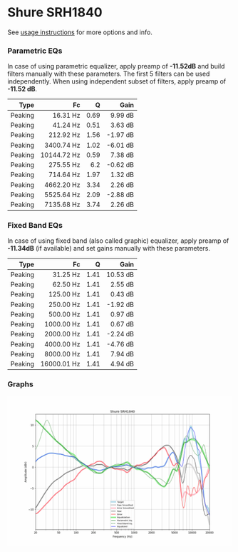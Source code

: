 # Shure SRH1840
See [usage instructions](https://github.com/jaakkopasanen/AutoEq#usage) for more options and info.

### Parametric EQs
In case of using parametric equalizer, apply preamp of **-11.52dB** and build filters manually
with these parameters. The first 5 filters can be used independently.
When using independent subset of filters, apply preamp of **-11.52 dB**.

| Type    | Fc          |    Q | Gain     |
|--------:|------------:|-----:|---------:|
| Peaking | 16.31 Hz    | 0.69 | 9.99 dB  |
| Peaking | 41.24 Hz    | 0.51 | 3.63 dB  |
| Peaking | 212.92 Hz   | 1.56 | -1.97 dB |
| Peaking | 3400.74 Hz  | 1.02 | -6.01 dB |
| Peaking | 10144.72 Hz | 0.59 | 7.38 dB  |
| Peaking | 275.55 Hz   | 6.2  | -0.62 dB |
| Peaking | 714.64 Hz   | 1.97 | 1.32 dB  |
| Peaking | 4662.20 Hz  | 3.34 | 2.26 dB  |
| Peaking | 5525.64 Hz  | 2.09 | -2.88 dB |
| Peaking | 7135.68 Hz  | 3.74 | 2.26 dB  |

### Fixed Band EQs
In case of using fixed band (also called graphic) equalizer, apply preamp of **-11.34dB**
(if available) and set gains manually with these parameters.

| Type    | Fc          |    Q | Gain     |
|--------:|------------:|-----:|---------:|
| Peaking | 31.25 Hz    | 1.41 | 10.53 dB |
| Peaking | 62.50 Hz    | 1.41 | 2.55 dB  |
| Peaking | 125.00 Hz   | 1.41 | 0.43 dB  |
| Peaking | 250.00 Hz   | 1.41 | -1.92 dB |
| Peaking | 500.00 Hz   | 1.41 | 0.97 dB  |
| Peaking | 1000.00 Hz  | 1.41 | 0.67 dB  |
| Peaking | 2000.00 Hz  | 1.41 | -2.24 dB |
| Peaking | 4000.00 Hz  | 1.41 | -4.76 dB |
| Peaking | 8000.00 Hz  | 1.41 | 7.94 dB  |
| Peaking | 16000.01 Hz | 1.41 | 4.94 dB  |

### Graphs
![](./Shure%20SRH1840.png)